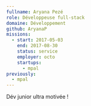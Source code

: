 ```yaml
---
fullname: Aryana Pezé
role: Développeuse full-stack
domaine: Développement
github: AryanaP
missions:
  - start: 2017-05-03
    end: 2017-08-30
    status: service
    employer: octo
    startups:
      - mpal
previously:
  - mpal
---
```

Dév junior ultra motivée !